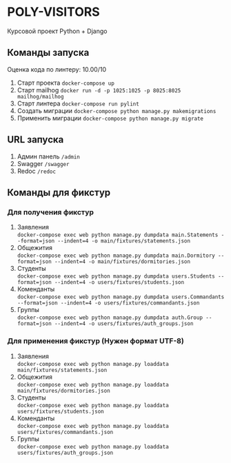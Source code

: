# POLY-VISITORS

Курсовой проект Python + Django

## Команды запуска
Оценка кода по линтеру: 10.00/10

1. Старт проекта `docker-compose up`
2. Старт mailhog `docker run -d -p 1025:1025 -p 8025:8025 mailhog/mailhog`
2. Старт линтера `docker-compose run pylint`
3. Создать миграции `docker-compose python manage.py makemigrations`
4. Применить миграции `docker-compose python manage.py migrate`

## URL запуска

1. Админ панель `/admin`
2. Swagger `/swagger`
3. Redoc `/redoc`

## Команды для фикстур

### Для получения фикстур
1. Заявления <br/>
    `docker-compose exec web python manage.py dumpdata main.Statements --format=json --indent=4 -o main/fixtures/statements.json`
2. Общежития <br/>
    `docker-compose exec web python manage.py dumpdata main.Dormitory --format=json --indent=4 -o main/fixtures/dormitories.json`
3. Студенты <br/>
    `docker-compose exec web python manage.py dumpdata users.Students --format=json --indent=4 -o users/fixtures/students.json`
4. Коменданты <br/>
    `docker-compose exec web python manage.py dumpdata users.Commandants --format=json --indent=4 -o users/fixtures/commandants.json`
5. Группы <br/>
    `docker-compose exec web python manage.py dumpdata auth.Group --format=json --indent=4 -o users/fixtures/auth_groups.json`

### Для применения фикстур (Нужен формат UTF-8)
1. Заявления <br/>
    `docker-compose exec web python manage.py loaddata main/fixtures/statements.json`
2. Общежития <br/>
    `docker-compose exec web python manage.py loaddata main/fixtures/dormitories.json`
3. Студенты <br/>
    `docker-compose exec web python manage.py loaddata users/fixtures/students.json`
4. Коменданты <br/>
    `docker-compose exec web python manage.py loaddata users/fixtures/commandants.json`
5. Группы <br/>
    `docker-compose exec web python manage.py loaddata users/fixtures/auth_groups.json`